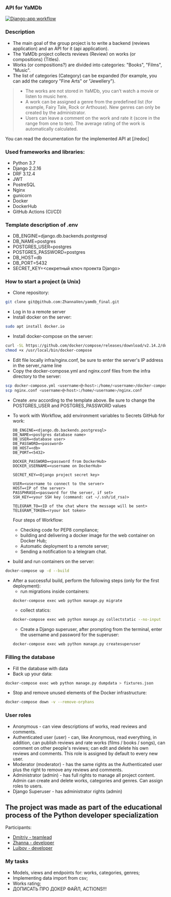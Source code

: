 ### API for YaMDb
[![Django-app workflow](https://github.com/zhannaven/yamdb_final/actions/workflows/yamdb_workflow.yml/badge.svg?branch=master)](https://github.com/zhannaven/yamdb_final/actions/workflows/yamdb_workflow.yml)
### Description
 - The main goal of the group project is to write a backend (reviews application) and an API for it (api application).
 - The YaMDb project collects reviews (Review) on works (or compositions) (Titles).
  - Works (or compositions?) are divided into categories: "Books", "Films", "Music".
 - The list of categories (Category) can be expanded (for example, you can add the category "Fine Arts" or "Jewellery").
> - The works are not stored in YaMDb, you can’t watch a movie or listen to music here.
> - A work can be assigned a genre from the predefined list (for example, Fairy Tale, Rock or Arthouse). New genres can only be created by the administrator.
> - Users can leave a comment on the work and rate it (score in the range from one to ten). The average rating of the work is automatically calculated.

You can read the documentation for the implemented API at [/redoc]

### Used frameworks and libraries:
- Python 3.7
- Django 2.2.16
- DRF 3.12.4
- JWT
- PostreSQL
- Nginx
- gunicorn
- Docker
- DockerHub
- GitHub Actions (CI/CD)

### Template description of .env
 - DB_ENGINE=django.db.backends.postgresql
 - DB_NAME=postgres
 - POSTGRES_USER=postgres
 - POSTGRES_PASSWORD=postgres
 - DB_HOST=db
 - DB_PORT=5432
 - SECRET_KEY=<секретный ключ проекта Django>

### How to start a project (в Unix) 
- Clone repository:

```bash
git clone git@github.com:ZhannaVen/yamdb_final.git
```
- Log in to a remote server
- Install docker on the server:
```bash
sudo apt install docker.io 
```
- Install docker-compose on the server:
```bash
curl -SL https://github.com/docker/compose/releases/download/v2.14.2/docker-compose-linux-x86_64 -o /usr/local/bin/docker-compose
chmod +x /usr/local/bin/docker-compose
```
- Edit file locally infra/nginx.conf, be sure to enter the server's IP address in the server_name line
- Copy the docker-compose.yml and nginx.conf files from the infra directory to the server:
```bash
scp docker-compose.yml <username>@<host>:/home/<username>/docker-compose.yml
scp nginx.conf <username>@<host>:/home/<username>/nginx.conf
```
- Create .env according to the template above. Be sure to change the POSTGRES_USER and POSTGRES_PASSWORD values
- To work with Workflow, add environment variables to Secrets GitHub for work:
    ```
    DB_ENGINE=<django.db.backends.postgresql>
    DB_NAME=<postgres database name>
    DB_USER=<database user>
    DB_PASSWORD=<password>
    DB_HOST=<db>
    DB_PORT=<5432>
    
    DOCKER_PASSWORD=<password from DockerHub>
    DOCKER_USERNAME=<username on DockerHub>
    
    SECRET_KEY=<Django project secret key>

    USER=<username to connect to the server>
    HOST=<IP of the server>
    PASSPHRASE=<password for the server, if set>
    SSH_KEY=<your SSH key (command: cat ~/.ssh/id_rsa)>

    TELEGRAM_TO=<ID of the chat where the message will be sent>
    TELEGRAM_TOKEN=<тyour bot token>
    ```
    Four steps of Workflow:
     - Checking code for PEP8 compliance;
     - building and delivering a docker image for the web container on Docker Hub;
     - Automatic deployment to a remote server;
     - Sending a notification to a telegram chat.

- build and run containers on the server:
```bash
docker-compose up -d --build
```
- After a successful build, perform the following steps (only for the first deployment):
    * run migrations inside containers:
    ```bash
    docker-compose exec web python manage.py migrate
    ```
    * collect statics:
    ```bash
    docker-compose exec web python manage.py collectstatic --no-input
    ```  
    * Create a Django superuser, after prompting from the terminal, enter the username and password for the superuser:
    ```bash
    docker-compose exec web python manage.py createsuperuser
    ```

### Filling the database
- Fill the database with data
- Back up your data:
```bash
docker-compose exec web python manage.py dumpdata > fixtures.json
```
- Stop and remove unused elements of the Docker infrastructure:
```bash
docker-compose down -v --remove-orphans
```

### User roles

- Anonymous - can view descriptions of works, read reviews and comments.
- Authenticated user (user) - can, like Anonymous, read everything, in addition, can publish reviews and rate works (films / books / songs), can comment on other people's reviews; can edit and delete his own reviews and comments. This role is assigned by default to every new user.
- Moderator (moderator) - has the same rights as the Authenticated user plus the right to remove any reviews and comments.
- Administrator (admin) - has full rights to manage all project content. Admin can create and delete works, categories and genres. Can assign roles to users.
- Django Superuser - has administrator rights (admin)

## The project was made as part of the educational process of the Python developer specialization

Participants:
- [Dmitriy - teamlead](https://github.com/vdycoder)
- [Zhanna - developer](https://github.com/ZhannaVen)
- [Luibov - developer](https://github.com/Lakrica22)

### My tasks

- Models, views and endpoints for: works, categories, genres;
- Implementing data import from csv;
- Works rating;
- ДОПИСАТЬ ПРО ДОКЕР ФАЙЛ, ACTIONS!!!